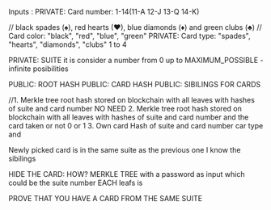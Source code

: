 Inputs :
PRIVATE: Card number:  1-14(11-A 12-J 13-Q 14-K)

// black spades (♠), red hearts (♥), blue diamonds (♦) and green clubs (♣)
// Card color: "black", "red", "blue", "green" 
PRIVATE: Card type: "spades", "hearts", "diamonds", "clubs" 1 to 4  

PRIVATE: SUITE it is consider a number from 0 up to MAXIMUM_POSSIBLE - infinite posibilities

PUBLIC: ROOT HASH
PUBLIC: CARD HASH
PUBLIC: SIBILINGS FOR CARDS

//1. Merkle tree root hash stored on blockchain with all leaves with hashes of suite and card number  NO NEED 
2. Merkle tree root hash stored on blockchain with all leaves with hashes of suite and card number and the card taken or not 0 or 1 
3. Own card Hash of suite and card number car type and 

Newly picked card is in the same suite as the previous one
I know the sibilings 


HIDE THE CARD: HOW?
MERKLE TREE with a password as input which could be the suite number 
EACH leafs is 

PROVE THAT YOU HAVE A CARD FROM THE SAME SUITE
